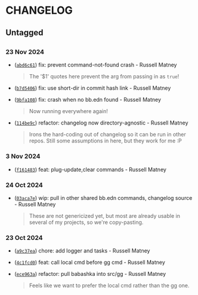 # CHANGELOG


## Untagged


## 


### 23 Nov 2024

- ([`abd6c61`](https://github.com/russmatney/gg/commit/abd6c61)) fix: prevent command-not-found crash - Russell Matney

  > The '$1' quotes here prevent the arg from passing in as `true`!

- ([`b7d5406`](https://github.com/russmatney/gg/commit/b7d5406)) fix: use short-dir in commit hash link - Russell Matney
- ([`9bfa108`](https://github.com/russmatney/gg/commit/9bfa108)) fix: crash when no bb.edn found - Russell Matney

  > Now running everywhere again!

- ([`114be9c`](https://github.com/russmatney/gg/commit/114be9c)) refactor: changelog now directory-agnostic - Russell Matney

  > Irons the hard-coding out of changelog so it can be run in other repos.
  > Still some assumptions in here, but they work for me :P


### 3 Nov 2024

- ([`f161483`](https://github.com/russmatney/gg/commit/f161483)) feat: plug-update,clear commands - Russell Matney

### 24 Oct 2024

- ([`03aca7e`](https://github.com/russmatney/gg/commit/03aca7e)) wip: pull in other shared bb.edn commands, changelog source - Russell Matney

  > These are not genericized yet, but most are already usable in several of
  > my projects, so we're copy-pasting.


### 23 Oct 2024

- ([`a9c37ea`](https://github.com/russmatney/gg/commit/a9c37ea)) chore: add logger and tasks - Russell Matney
- ([`4c1fcd0`](https://github.com/russmatney/gg/commit/4c1fcd0)) feat: call local cmd before gg cmd - Russell Matney
- ([`ece963a`](https://github.com/russmatney/gg/commit/ece963a)) refactor: pull babashka into src/gg - Russell Matney

  > Feels like we want to prefer the local cmd rather than the gg one.
